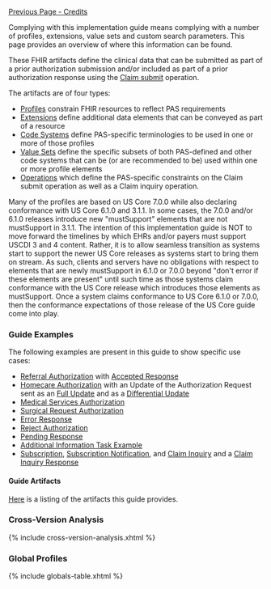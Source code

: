 [Previous Page - Credits](credits.html)

Complying with this implementation guide means complying with a number of profiles, extensions, value sets and custom search parameters.  This page provides an overview of where this information can be found.

These FHIR artifacts define the clinical data that can be submitted as part of a prior authorization submission and/or included as part of a prior authorization response using the [Claim submit](OperationDefinition-Claim-submit.html) operation.

The artifacts are of four types:

* [Profiles]({{site.data.fhir.path}}profiling.html) constrain FHIR resources to reflect PAS requirements
* [Extensions]({{site.data.fhir.path}}extensibility.html) define additional data elements that can be conveyed as part of a resource
* [Code Systems]({{site.data.fhir.path}}codesystem.html) define PAS-specific terminologies to be used in one or more of those profiles
* [Value Sets]({{site.data.fhir.path}}valueset.html) define the specific subsets of both PAS-defined and other code systems that can be (or are recommended to be) used within one or more profile elements
* [Operations]({{site.data.fhir.path}}operationdefinition.html) which define the PAS-specific constraints on the Claim submit operation as well as a Claim inquiry operation.

Many of the profiles are based on US Core 7.0.0 while also declaring conformance with US Core 6.1.0 and 3.1.1. In some cases, the 7.0.0 and/or 6.1.0 releases introduce new "mustSupport" elements that are not mustSupport in 3.1.1. The intention of this implementation guide is NOT to move forward the timelines by which EHRs and/or payers must support USCDI 3 and 4 content. Rather, it is to allow seamless transition as systems start to support the newer US Core releases as systems start to bring them on stream. As such, clients and servers have no obligations with respect to elements that are newly mustSupport in 6.1.0 or 7.0.0 beyond "don't error if these elements are present" until such time as those systems claim conformance with the US Core release which introduces those elements as mustSupport. Once a system claims conformance to US Core 6.1.0 or 7.0.0, then the conformance expectations of those release of the US Core guide come into play.

### Guide Examples
The following examples are present in this guide to show specific use cases:

* [Referral Authorization](Bundle-ReferralAuthorizationBundleExample.html) with [Accepted Response](Bundle-ReferralAuthorizationResponseBundleExample.html)
* [Homecare Authorization](Bundle-HomecareAuthorizationBundleExample.html) with an Update of the Authorization Request sent as an [Full Update](Bundle-HomecareAuthorizationUpdateBundleExample.html) and as a [Differential Update](Bundle-HomecareAuthorizationDifferentialBundleExample.html)
* [Medical Services Authorization](Bundle-MedicalServicesAuthorizationBundleExample.html)
* [Surgical Request Authorization](Bundle-SurgicalRequestBundleExample.html)
* [Error Response](Bundle-ErrorResponseBundleExample.html)
* [Reject Authorization](Bundle-RejectionResponseBundleExample.html)
* [Pending Response](Bundle-ReferralPendingAuthorizationResponseBundleExample.html)
* [Additional Information Task Example](Task-AdditionalInformationTaskExample.html)
* [Subscription](Subscription-PASSubscriptionExample.html), [Subscription Notification](Bundle-PASSubscriptionNotification.html), and [Claim Inquiry](Bundle-PASClaimInquiryBundleExample.html) and a [Claim Inquiry Response](Bundle-PASClaimInquiryResponseBundleExample.html)

#### Guide Artifacts
[Here](artifacts.html) is a listing of the artifacts this guide provides.


### Cross-Version Analysis
{% include cross-version-analysis.xhtml %}

### Global Profiles

{% include globals-table.xhtml %}
